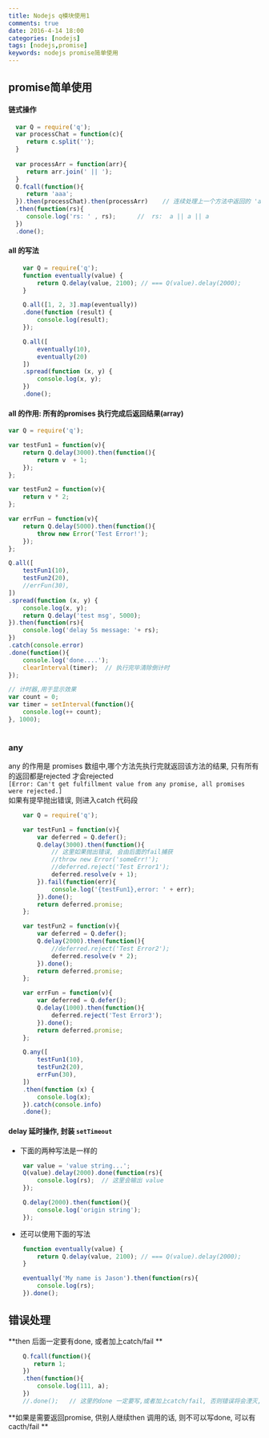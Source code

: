 ```yaml
---
title: Nodejs q模块使用1
comments: true
date: 2016-4-14 18:00
categories: [nodejs]
tags: [nodejs,promise]
keywords: nodejs promise简单使用
---
```


## promise简单使用

#### 链式操作

```javascript
  var Q = require('q');
  var processChat = function(c){
     return c.split('');
  }
 
  var processArr = function(arr){
     return arr.join(' || ');
  }
  Q.fcall(function(){
     return 'aaa';
  }).then(processChat).then(processArr)    // 连续处理上一个方法中返回的 'aaa'
  .then(function(rs){
     console.log('rs: ' , rs);      //  rs:  a || a || a
  })
  .done();

```

#### all 的写法  
```javascript
    var Q = require('q');
    function eventually(value) {
        return Q.delay(value, 2100); // === Q(value).delay(2000);
    }

    Q.all([1, 2, 3].map(eventually))
    .done(function (result) {
        console.log(result);
    });

    Q.all([
        eventually(10),
        eventually(20)
    ])
    .spread(function (x, y) {
        console.log(x, y);
    })
    .done();
```

#### all 的作用: 所有的promises 执行完成后返回结果(array)

```javascript
var Q = require('q');

var testFun1 = function(v){
    return Q.delay(3000).then(function(){
        return v  + 1;
    });
};

var testFun2 = function(v){
    return v * 2;
};

var errFun = function(v){
    return Q.delay(5000).then(function(){
        throw new Error('Test Error!');
    });
};

Q.all([
    testFun1(10),
    testFun2(20),
    //errFun(30),
])
.spread(function (x, y) {
    console.log(x, y);
    return Q.delay('test msg', 5000);
}).then(function(rs){
    console.log('delay 5s message: '+ rs);
})
.catch(console.error)
.done(function(){
    console.log('done....');
    clearInterval(timer);  // 执行完毕清除倒计时
});

// 计时器,用于显示效果
var count = 0;
var timer = setInterval(function(){
    console.log(++ count);
}, 1000);
 
```

### any 

any 的作用是 promises 数组中,哪个方法先执行完就返回该方法的结果, 只有所有的返回都是rejected 才会rejected  
`[Error: Can't get fulfillment value from any promise, all promises were rejected.]`  
如果有提早抛出错误, 则进入catch 代码段

```javascript
    var Q = require('q');

    var testFun1 = function(v){
        var deferred = Q.defer();
        Q.delay(3000).then(function(){
            // 这里如果抛出错误, 会由后面的fail捕获
            //throw new Error('someErr!');
            //deferred.reject('Test Error1');
            deferred.resolve(v + 1);
        }).fail(function(err){
            console.log('{testFun1},error: ' + err);
        }).done();
        return deferred.promise;
    };

    var testFun2 = function(v){
        var deferred = Q.defer();
        Q.delay(2000).then(function(){
            //deferred.reject('Test Error2');
            deferred.resolve(v * 2);
        }).done();
        return deferred.promise;
    };

    var errFun = function(v){
        var deferred = Q.defer();
        Q.delay(1000).then(function(){
            deferred.reject('Test Error3');
        }).done();
        return deferred.promise;
    };

    Q.any([
        testFun1(10),
        testFun2(20),
        errFun(30),
    ])
    .then(function (x) {
        console.log(x);
    }).catch(console.info)
    .done();

```


#### delay 延时操作, 封装 `setTimeout`
 - 下面的两种写法是一样的

```javascript
    var value = 'value string...';
    Q(value).delay(2000).done(function(rs){
        console.log(rs);  // 这里会输出 value
    });

    Q.delay(2000).then(function(){
        console.log('origin string');
    });

```
 - 还可以使用下面的写法  
```javascript
    function eventually(value) {
        return Q.delay(value, 2100); // === Q(value).delay(2000);
    }

    eventually('My name is Jason').then(function(rs){
        console.log(rs);
    }).done();
```


## 错误处理  
**then 后面一定要有done, 或者加上catch/fail **

```javascript
    Q.fcall(function(){
       return 1;
    })
    .then(function(){
        console.log(111, a);
    })
    //.done();   // 这里的done 一定要写,或者加上catch/fail, 否则错误将会湮灭, 无法追踪

```

**如果是需要返回promise, 供别人继续then 调用的话, 则不可以写done, 可以有cacth/fail **


